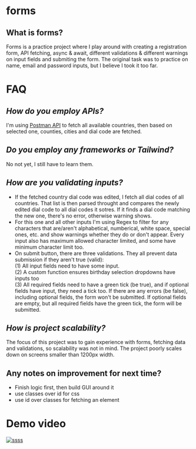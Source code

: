 # forms

## What is forms?
Forms is a practice project where I play around with creating a registration form, API fetching, async & await, different validations & different warnings on input fields and submiting the form. The original task was to practice on name, email and password inputs, but I believe I took it too far.

# FAQ
## ***How do you employ APIs?***
I'm using [Postman API](https://documenter.getpostman.com/view/1134062/T1LJjU52) to fetch all available countries, then based on selected one, counties, cities and dial code are fetched. 
## ***Do you employ any frameworks or Tailwind?***
No not yet, I still have to learn them.

## ***How are you validating inputs?***
+ If the fetched country dial code was edited, I fetch all dial codes of all countries. That list is then parsed throught and compares the newly edited dial code to all dial codes it sotres. If it finds a dial code matching the new one, there's no error, otherwise warning shows.
+ For this one and all other inputs I'm using Regex to filter for any characters that are/aren't alphabetical, numberical, white space, special ones, etc. and show warnings whether they do or don't appear.
Every input also has maximum allowed character limited, and some have minimum character limit too.
+ On submit button, there are three validations. They all prevent data submission if they aren't true (valid):  
    (1) All input fields need to have some input.  
    (2) A custom function ensures birthday selection dropdowns have inputs too  
    (3) All required fields need to have a green tick (be true), and if optional fields have input, they need a tick too. If there are any errors (be false), including optional fields, the form won't be submitted. If optional fields are empty, but all required fields have the green tick, the form will be submitted.

## ***How is project scalability?***
The focus of this project was to gain experience with forms, fetching data and validations, so scalability was not in mind. The project poorly scales down on screens smaller than 1200px width.

## Any notes on improvement for next time?
+ Finish logic first, then build GUI around it
+ use classes over id for css
+ use id over classes for fetching an element

# Demo video
[![ssss](https://github.com/user-attachments/assets/95d3d5a0-5e72-4362-bf7b-e5c1fbc81ba2)](https://youtu.be/pg-GD2zO77I)
